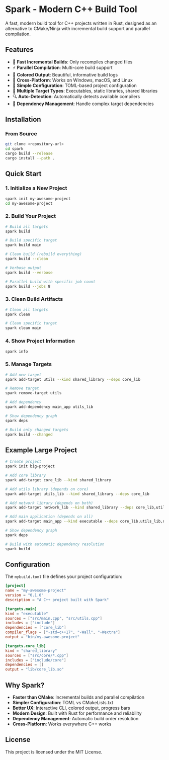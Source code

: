 # Spark - Modern C++ Build Tool

A fast, modern build tool for C++ projects written in Rust, designed as an alternative to CMake/Ninja with incremental build support and parallel compilation.

## Features

- 🚀 **Fast Incremental Builds**: Only recompiles changed files
- ⚡ **Parallel Compilation**: Multi-core build support
- 🎨 **Colored Output**: Beautiful, informative build logs
- 🔧 **Cross-Platform**: Works on Windows, macOS, and Linux
- 📝 **Simple Configuration**: TOML-based project configuration
- 🎯 **Multiple Target Types**: Executables, static libraries, shared libraries
- 🔍 **Auto-Detection**: Automatically detects available compilers
- 🔗 **Dependency Management**: Handle complex target dependencies

## Installation

### From Source

```bash
git clone <repository-url>
cd spark
cargo build --release
cargo install --path .
```

## Quick Start

### 1. Initialize a New Project

```bash
spark init my-awesome-project
cd my-awesome-project
```

### 2. Build Your Project

```bash
# Build all targets
spark build

# Build specific target
spark build main

# Clean build (rebuild everything)
spark build --clean

# Verbose output
spark build --verbose

# Parallel build with specific job count
spark build --jobs 8
```

### 3. Clean Build Artifacts

```bash
# Clean all targets
spark clean

# Clean specific target
spark clean main
```

### 4. Show Project Information

```bash
spark info
```

### 5. Manage Targets

```bash
# Add new target
spark add-target utils --kind shared_library --deps core_lib

# Remove target
spark remove-target utils

# Add dependency
spark add-dependency main_app utils_lib

# Show dependency graph
spark deps

# Build only changed targets
spark build --changed
```

## Example Large Project

```bash
# Create project
spark init big-project

# Add core library
spark add-target core_lib --kind shared_library

# Add utils library (depends on core)
spark add-target utils_lib --kind shared_library --deps core_lib

# Add network library (depends on both)
spark add-target network_lib --kind shared_library --deps core_lib,utils_lib

# Add main application (depends on all)
spark add-target main_app --kind executable --deps core_lib,utils_lib,network_lib

# Show dependency graph
spark deps

# Build with automatic dependency resolution
spark build
```

## Configuration

The `mybuild.toml` file defines your project configuration:

```toml
[project]
name = "my-awesome-project"
version = "0.1.0"
description = "A C++ project built with Spark"

[targets.main]
kind = "executable"
sources = ["src/main.cpp", "src/utils.cpp"]
includes = ["include"]
dependencies = ["core_lib"]
compiler_flags = ["-std=c++17", "-Wall", "-Wextra"]
output = "bin/my-awesome-project"

[targets.core_lib]
kind = "shared_library"
sources = ["src/core/*.cpp"]
includes = ["include/core"]
dependencies = []
output = "lib/core_lib.so"
```

## Why Spark?

- **Faster than CMake**: Incremental builds and parallel compilation
- **Simpler Configuration**: TOML vs CMakeLists.txt
- **Better UX**: Interactive CLI, colored output, progress bars
- **Modern Design**: Built with Rust for performance and reliability
- **Dependency Management**: Automatic build order resolution
- **Cross-Platform**: Works everywhere C++ works

## License

This project is licensed under the MIT License.